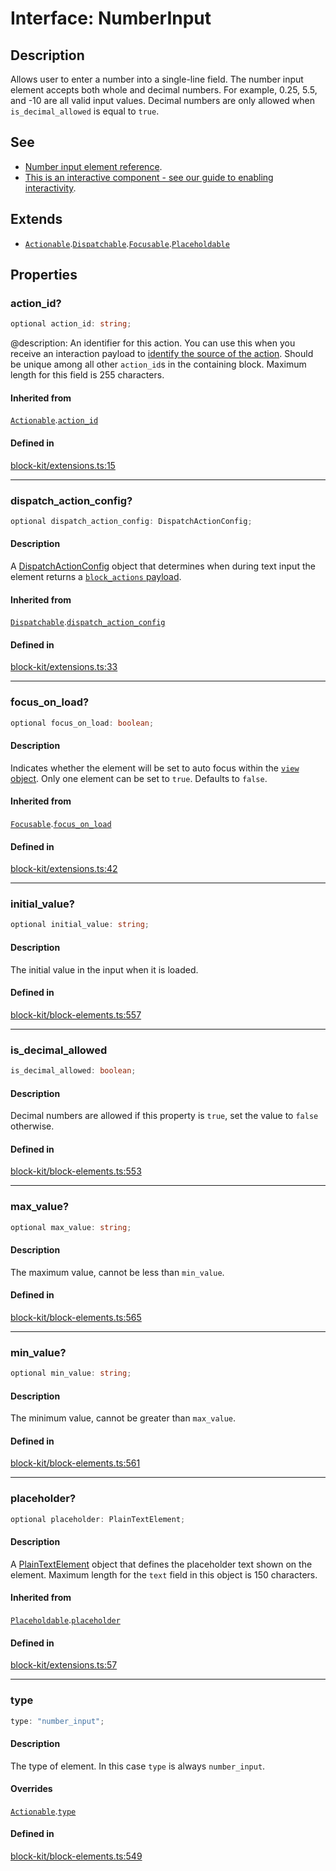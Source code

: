 # Interface: NumberInput

## Description

Allows user to enter a number into a single-line field. The number input element accepts both whole and
decimal numbers. For example, 0.25, 5.5, and -10 are all valid input values. Decimal numbers are only allowed when
`is_decimal_allowed` is equal to `true`.

## See

 - [Number input element reference](https://api.slack.com/reference/block-kit/block-elements#number).
 - [This is an interactive component - see our guide to enabling interactivity](https://api.slack.com/interactivity/handling).

## Extends

- [`Actionable`](Actionable.md).[`Dispatchable`](Dispatchable.md).[`Focusable`](Focusable.md).[`Placeholdable`](Placeholdable.md)

## Properties

### action\_id?

```ts
optional action_id: string;
```

@description: An identifier for this action. You can use this when you receive an interaction payload to
[identify the source of the action](https://api.slack.com/interactivity/handling#payloads). Should be unique
among all other `action_id`s in the containing block. Maximum length for this field is 255 characters.

#### Inherited from

[`Actionable`](Actionable.md).[`action_id`](Actionable.md#action_id)

#### Defined in

[block-kit/extensions.ts:15](https://github.com/slackapi/node-slack-sdk/blob/main/packages/types/src/block-kit/extensions.ts#L15)

***

### dispatch\_action\_config?

```ts
optional dispatch_action_config: DispatchActionConfig;
```

#### Description

A [DispatchActionConfig](DispatchActionConfig.md) object that determines when during text input the element returns a
[`block_actions` payload](https://api.slack.com/reference/interaction-payloads/block-actions).

#### Inherited from

[`Dispatchable`](Dispatchable.md).[`dispatch_action_config`](Dispatchable.md#dispatch_action_config)

#### Defined in

[block-kit/extensions.ts:33](https://github.com/slackapi/node-slack-sdk/blob/main/packages/types/src/block-kit/extensions.ts#L33)

***

### focus\_on\_load?

```ts
optional focus_on_load: boolean;
```

#### Description

Indicates whether the element will be set to auto focus within the
[`view` object](https://api.slack.com/reference/surfaces/views). Only one element can be set to `true`.
Defaults to `false`.

#### Inherited from

[`Focusable`](Focusable.md).[`focus_on_load`](Focusable.md#focus_on_load)

#### Defined in

[block-kit/extensions.ts:42](https://github.com/slackapi/node-slack-sdk/blob/main/packages/types/src/block-kit/extensions.ts#L42)

***

### initial\_value?

```ts
optional initial_value: string;
```

#### Description

The initial value in the input when it is loaded.

#### Defined in

[block-kit/block-elements.ts:557](https://github.com/slackapi/node-slack-sdk/blob/main/packages/types/src/block-kit/block-elements.ts#L557)

***

### is\_decimal\_allowed

```ts
is_decimal_allowed: boolean;
```

#### Description

Decimal numbers are allowed if this property is `true`, set the value to `false` otherwise.

#### Defined in

[block-kit/block-elements.ts:553](https://github.com/slackapi/node-slack-sdk/blob/main/packages/types/src/block-kit/block-elements.ts#L553)

***

### max\_value?

```ts
optional max_value: string;
```

#### Description

The maximum value, cannot be less than `min_value`.

#### Defined in

[block-kit/block-elements.ts:565](https://github.com/slackapi/node-slack-sdk/blob/main/packages/types/src/block-kit/block-elements.ts#L565)

***

### min\_value?

```ts
optional min_value: string;
```

#### Description

The minimum value, cannot be greater than `max_value`.

#### Defined in

[block-kit/block-elements.ts:561](https://github.com/slackapi/node-slack-sdk/blob/main/packages/types/src/block-kit/block-elements.ts#L561)

***

### placeholder?

```ts
optional placeholder: PlainTextElement;
```

#### Description

A [PlainTextElement](PlainTextElement.md) object that defines the placeholder text shown on the element. Maximum
length for the `text` field in this object is 150 characters.

#### Inherited from

[`Placeholdable`](Placeholdable.md).[`placeholder`](Placeholdable.md#placeholder)

#### Defined in

[block-kit/extensions.ts:57](https://github.com/slackapi/node-slack-sdk/blob/main/packages/types/src/block-kit/extensions.ts#L57)

***

### type

```ts
type: "number_input";
```

#### Description

The type of element. In this case `type` is always `number_input`.

#### Overrides

[`Actionable`](Actionable.md).[`type`](Actionable.md#type)

#### Defined in

[block-kit/block-elements.ts:549](https://github.com/slackapi/node-slack-sdk/blob/main/packages/types/src/block-kit/block-elements.ts#L549)
